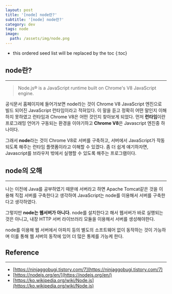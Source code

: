 ```yaml
---
layout: post
title: '[node] node란?'
subtitle: '[node] node란?'
category: dev
tags: node
image:
  path: /assets/img/node.png
---
```


<!-- prettier-ignore -->
* this ordered seed list will be replaced by the toc 
{:toc}

## node란?

---

> Node.js® is a JavaScript runtime built on Chrome's V8 JavaScript engine.

공식문서 홈페이지에 들어가보면 node라는 것이 Chrome V8 JavaScript 엔진으로 빌드 되어진 JavaScript 런타임이라고 적혀있다. 이 말을 듣고 정확히 어떤 말인지 이해하지 못하였고 런타임과 Chrome V8은 어떤 것인지 찾아보게 되었다. 먼저 **런타임**이란 프로그래밍 언어가 구동되는 환경을 이야기하고 **Chrome V8**은 Javascript 엔진중 하나이다.

그래서 **node**라는 것이 Chrome V8로 서버를 구축하고, 서버에서 JavaScript가 작동되도록 해주는 런타임 플랫폼이라고 이해할 수 있겠다. 좀 더 쉽게 얘기하자면, Javascript를 브라우저 밖에서 실행할 수 있도록 해주는 프로그램이다.

## node의 오해

---

나는 이전에 Java를 공부하였기 때문에 서버라고 하면 Apache Tomcat같은 것을 이용해 직접 서버를 구축한다고 생각하여 JavaScript는 node를 이용해서 서버를 구축한다고 생각하였다.

그렇지만 **node는 웹서버가 아니다.** node를 설치한다고 해서 웹서버가 바로 실행되는 것은 아니고, 내장 HTTP 서버 라이브러리 모듈을 이용해서 서버를 생성해야한다.

node를 이용해 웹 서버에서 아파치 등의 별도의 소프트웨어 없이 동작하는 것이 가능하며 이를 통해 웹 서버의 동작에 있어 더 많은 통제를 가능케 한다.

## Reference

---

- [https://ninjaggobugi.tistory.com/7](https://ninjaggobugi.tistory.com/7)
- [https://nodejs.org/en/](https://nodejs.org/en/)
- [https://ko.wikipedia.org/wiki/Node.js](https://ko.wikipedia.org/wiki/Node.js)
